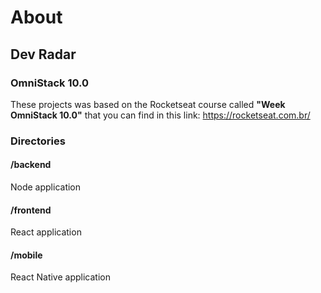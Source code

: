 # About
## Dev Radar
### OmniStack 10.0
These projects was based on the Rocketseat course called <b>"Week OmniStack 10.0"</b> that you can find in this link: https://rocketseat.com.br/

### Directories
#### /backend
Node application

#### /frontend
React application

#### /mobile
React Native application
